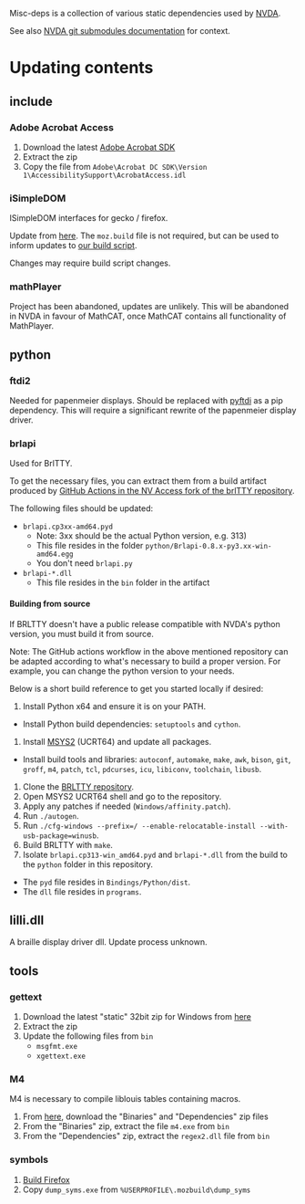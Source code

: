 Misc-deps is a collection of various static dependencies used by [NVDA](https://github.com/nvaccess/nvda).

See also [NVDA git submodules documentation](https://github.com/nvaccess/nvda/blob/master/projectDocs/dev/createDevEnvironment.md#git-submodules) for context.

# Updating contents

## include

### Adobe Acrobat Access

1. Download the latest [Adobe Acrobat SDK](https://developer.adobe.com/console/servicesandapis)
1. Extract the zip
1. Copy the file from `Adobe\Acrobat DC SDK\Version 1\AccessibilitySupport\AcrobatAccess.idl`

### iSimpleDOM

ISimpleDOM interfaces for gecko / firefox.

Update from [here](https://github.com/mozilla/gecko-dev/tree/master/accessible/interfaces/msaa).
The `moz.build` file is not required, but can be used to inform updates to [our build script](..\nvdaHelper\ISimpleDOM_sconscript).

Changes may require build script changes.

### mathPlayer

Project has been abandoned, updates are unlikely.
This will be abandoned in NVDA in favour of MathCAT, once MathCAT contains all functionality of MathPlayer. 

## python

### ftdi2

Needed for papenmeier displays.
Should be replaced with [pyftdi](https://github.com/eblot/pyftdi) as a pip dependency.
This will require a significant rewrite of the papenmeier display driver.

### brlapi

Used for BrlTTY.

To get the necessary files, you can extract them from a build artifact produced by [GitHub Actions in the NV Access fork of the brlTTY repository](https://github.com/nvaccess/brltty/actions).

The following files should be updated:

* `brlapi.cp3xx-amd64.pyd`
  * Note: 3xx should be the actual Python version, e.g. 313)
  * This file resides in the folder `python/Brlapi-0.8.x-py3.xx-win-amd64.egg`
  * You don't need `brlapi.py`
* `brlapi-*.dll`
  * This file resides in the `bin` folder in the artifact

#### Building from source

If BRLTTY doesn't have a public release compatible with NVDA's python version, you must build it from source.

Note: The GitHub actions workflow in the above mentioned repository can be adapted according to what's necessary to build a proper version.
For example, you can change the python version to your needs.

Below is a short build reference to get you started locally if desired:

1. Install Python x64 and ensure it is on your PATH.
  * Install Python build dependencies: `setuptools` and `cython`.
1. Install [MSYS2](https://www.msys2.org/) (UCRT64) and update all packages.
  * Install build tools and libraries: `autoconf`, `automake`, `make`, `awk`, `bison`, `git`, `groff`, `m4`, `patch`, `tcl`, `pdcurses`, `icu`, `libiconv`, `toolchain`, `libusb`.
1. Clone the [BRLTTY repository](https://github.com/brltty/brltty).
1. Open MSYS2 UCRT64 shell and go to the repository.
1. Apply any patches if needed (`Windows/affinity.patch`).
1. Run `./autogen`.
1. Run `./cfg-windows --prefix=/ --enable-relocatable-install --with-usb-package=winusb`.
1. Build BRLTTY with `make`.
1. Isolate `brlapi.cp313-win_amd64.pyd` and `brlapi-*.dll` from the build to the `python` folder in this repository.
  * The `pyd` file resides in `Bindings/Python/dist`.
  * The `dll` file resides in `programs`.

## lilli.dll

A braille display driver dll.
Update process unknown.

## tools

### gettext

1. Download the latest "static" 32bit zip for Windows from [here](https://mlocati.github.io/articles/gettext-iconv-windows.html)
1. Extract the zip
1. Update the following files from `bin`
    - `msgfmt.exe`
    - `xgettext.exe`

### M4

M4 is necessary to compile liblouis tables containing macros.

1. From [here](https://gnuwin32.sourceforge.net/packages/m4.htm), download the "Binaries" and "Dependencies" zip files
1. From the "Binaries" zip, extract the file `m4.exe` from `bin`
1. From the "Dependencies" zip, extract the `regex2.dll` file from `bin`

### symbols

1. [Build Firefox](https://firefox-source-docs.mozilla.org/setup/windows_build.html)
1. Copy `dump_syms.exe` from `%USERPROFILE\.mozbuild\dump_syms`
